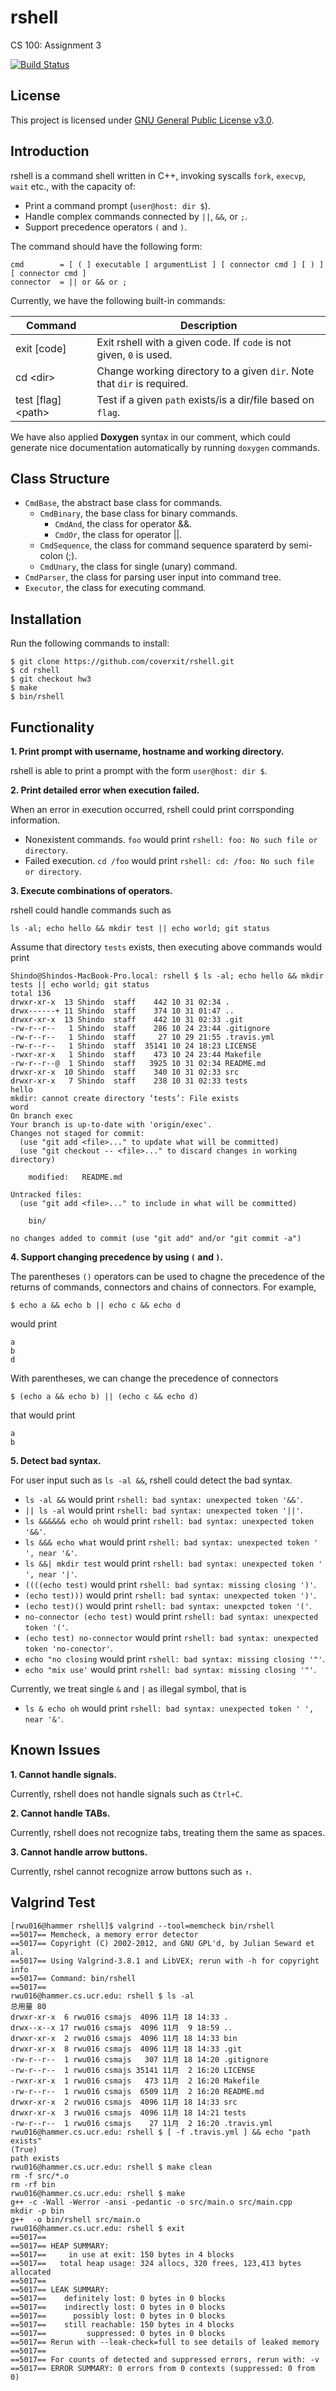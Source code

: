# rshell
CS 100: Assignment 3 

[![Build Status](https://travis-ci.org/coverxit/rshell.svg?branch=master)](https://travis-ci.org/coverxit/rshell)

## License

This project is licensed under [GNU General Public License v3.0](https://github.com/coverxit/rshell/blob/master/LICENSE).

## Introduction

rshell is a command shell written in C++, invoking syscalls `fork`, `execvp`, `wait` etc., with the capacity of:

- Print a command prompt (`user@host: dir $`).
- Handle complex commands connected by `||`, `&&`, or `;`.
- Support precedence operators `(` and `)`.

The command should have the following form:

```
cmd        = [ ( ] executable [ argumentList ] [ connector cmd ] [ ) ] [ connector cmd ]
connector  = || or && or ;
```

Currently, we have the following built-in commands:

| Command              | Description                                                              |
|----------------------|--------------------------------------------------------------------------|
| exit [code]          | Exit rshell with a given code. If `code` is not given, `0` is used.      |
| cd \<dir\>           | Change working directory to a given `dir`. Note that `dir` is required.  |
| test [flag] \<path\> | Test if a given `path` exists/is a dir/file based on `flag`.             |

We have also applied **Doxygen** syntax in our comment, which could generate nice documentation automatically by running `doxygen` commands.

## Class Structure

- `CmdBase`, the abstract base class for commands.
	- `CmdBinary`, the base class for binary commands.
		- `CmdAnd`, the class for operator &&.
		- `CmdOr`, the class for operator ||.
	- `CmdSequence`, the class for command sequence sparaterd by semi-colon (;).
	- `CmdUnary`, the class for single (unary) command.
- `CmdParser`, the class for parsing user input into command tree.
- `Executor`, the class for executing command.

## Installation

Run the following commands to install:

```
$ git clone https://github.com/coverxit/rshell.git
$ cd rshell
$ git checkout hw3
$ make
$ bin/rshell
```

## Functionality

**1. Print prompt with username, hostname and working directory.**

rshell is able to print a prompt with the form `user@host: dir $`.

**2. Print detailed error when execution failed.**

When an error in execution occurred, rshell could print corrsponding information.

- Nonexistent commands. `foo` would print `rshell: foo: No such file or directory`.
- Failed execution. `cd /foo` would print `rshell: cd: /foo: No such file or directory`.

**3. Execute combinations of operators.**

rshell could handle commands such as

```
ls -al; echo hello && mkdir test || echo world; git status
```

Assume that directory `tests` exists, then executing above commands would print

```
Shindo@Shindos-MacBook-Pro.local: rshell $ ls -al; echo hello && mkdir tests || echo world; git status
total 136
drwxr-xr-x  13 Shindo  staff    442 10 31 02:34 .
drwx------+ 11 Shindo  staff    374 10 31 01:47 ..
drwxr-xr-x  13 Shindo  staff    442 10 31 02:33 .git
-rw-r--r--   1 Shindo  staff    286 10 24 23:44 .gitignore
-rw-r--r--   1 Shindo  staff     27 10 29 21:55 .travis.yml
-rw-r--r--   1 Shindo  staff  35141 10 24 18:23 LICENSE
-rwxr-xr-x   1 Shindo  staff    473 10 24 23:44 Makefile
-rw-r--r--@  1 Shindo  staff   3925 10 31 02:34 README.md
drwxr-xr-x  10 Shindo  staff    340 10 31 02:33 src
drwxr-xr-x   7 Shindo  staff    238 10 31 02:33 tests
hello
mkdir: cannot create directory ‘tests’: File exists
word	
On branch exec
Your branch is up-to-date with 'origin/exec'.
Changes not staged for commit:
  (use "git add <file>..." to update what will be committed)
  (use "git checkout -- <file>..." to discard changes in working directory)

	modified:   README.md

Untracked files:
  (use "git add <file>..." to include in what will be committed)

	bin/

no changes added to commit (use "git add" and/or "git commit -a")
```

**4. Support changing precedence by using `(` and `)`.**

The parentheses `()` operators can be used to chagne the precedence of the returns of commands, connectors and chains of connectors. For example,

```
$ echo a && echo b || echo c && echo d
```

would print

```
a
b
d
```

With parentheses, we can change the precedence of connectors

```
$ (echo a && echo b) || (echo c && echo d)
```

that would print

```
a
b
```


**5. Detect bad syntax.**

For user input such as `ls -al &&`, rshell could detect the bad syntax.

- `ls -al &&` would print `rshell: bad syntax: unexpected token '&&'`.
- `|| ls -al` would print `rshell: bad syntax: unexpected token '||'`.
- `ls &&&&&& echo oh` would print `rshell: bad syntax: unexpected token '&&'`.
- `ls &&& echo what` would print `rshell: bad syntax: unexpected token ' ', near '&'`.
- `ls &&| mkdir test` would print `rshell: bad syntax: unexpected token ' ', near '|'`.
- `((((echo test)` would print `rshell: bad syntax: missing closing ')'`.
- `(echo test)))` would print `rshell: bad syntax: unexpected token ')'`.
- `(echo test)()` would print `rshell: bad syntax: unexpcted token '('`.
- `no-connector (echo test)` would print `rshell: bad syntax: unexpected token '('`.
- `(echo test) no-connector` would print `rshell: bad syntax: unexpected token 'no-conector'`.
- `echo "no closing` would print `rshell: bad syntax: missing closing '"'`.
- `echo "mix use'` would print `rshell: bad syntax: missing closing '"'`.

Currently, we treat single `&` and `|` as illegal symbol, that is

- `ls & echo oh` would print `rshell: bad syntax: unexpected token ' ', near '&'`.

## Known Issues

**1. Cannot handle signals.**

Currently, rshell does not handle signals such as `Ctrl+C`.

**2. Cannot handle TABs.**

Currently, rshell does not recognize tabs, treating them the same as spaces.

**3. Cannot handle arrow buttons.**

Currently, rshel cannot recognize arrow buttons such as `↑`.

## Valgrind Test

```
[rwu016@hammer rshell]$ valgrind --tool=memcheck bin/rshell
==5017== Memcheck, a memory error detector
==5017== Copyright (C) 2002-2012, and GNU GPL'd, by Julian Seward et al.
==5017== Using Valgrind-3.8.1 and LibVEX; rerun with -h for copyright info
==5017== Command: bin/rshell
==5017== 
rwu016@hammer.cs.ucr.edu: rshell $ ls -al
总用量 80
drwxr-xr-x  6 rwu016 csmajs  4096 11月 18 14:33 .
drwx--x--x 17 rwu016 csmajs  4096 11月  9 18:59 ..
drwxr-xr-x  2 rwu016 csmajs  4096 11月 18 14:33 bin
drwxr-xr-x  8 rwu016 csmajs  4096 11月 18 14:33 .git
-rw-r--r--  1 rwu016 csmajs   307 11月 18 14:20 .gitignore
-rw-r--r--  1 rwu016 csmajs 35141 11月  2 16:20 LICENSE
-rwxr-xr-x  1 rwu016 csmajs   473 11月  2 16:20 Makefile
-rw-r--r--  1 rwu016 csmajs  6509 11月  2 16:20 README.md
drwxr-xr-x  2 rwu016 csmajs  4096 11月 18 14:33 src
drwxr-xr-x  3 rwu016 csmajs  4096 11月 18 14:21 tests
-rw-r--r--  1 rwu016 csmajs    27 11月  2 16:20 .travis.yml
rwu016@hammer.cs.ucr.edu: rshell $ [ -f .travis.yml ] && echo "path exists"
(True)
path exists
rwu016@hammer.cs.ucr.edu: rshell $ make clean
rm -f src/*.o
rm -rf bin
rwu016@hammer.cs.ucr.edu: rshell $ make
g++ -c -Wall -Werror -ansi -pedantic -o src/main.o src/main.cpp
mkdir -p bin
g++  -o bin/rshell src/main.o
rwu016@hammer.cs.ucr.edu: rshell $ exit  
==5017== 
==5017== HEAP SUMMARY:
==5017==     in use at exit: 150 bytes in 4 blocks
==5017==   total heap usage: 324 allocs, 320 frees, 123,413 bytes allocated
==5017== 
==5017== LEAK SUMMARY:
==5017==    definitely lost: 0 bytes in 0 blocks
==5017==    indirectly lost: 0 bytes in 0 blocks
==5017==      possibly lost: 0 bytes in 0 blocks
==5017==    still reachable: 150 bytes in 4 blocks
==5017==         suppressed: 0 bytes in 0 blocks
==5017== Rerun with --leak-check=full to see details of leaked memory
==5017== 
==5017== For counts of detected and suppressed errors, rerun with: -v
==5017== ERROR SUMMARY: 0 errors from 0 contexts (suppressed: 0 from 0)
```
